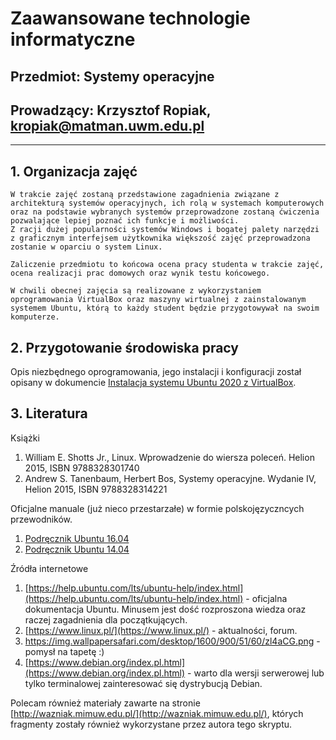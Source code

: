 # Zaawansowane technologie informatyczne
## Przedmiot: **Systemy operacyjne**
## Prowadzący: Krzysztof Ropiak, kropiak@matman.uwm.edu.pl
---


## 1. Organizacja zajęć

    W trakcie zajęć zostaną przedstawione zagadnienia związane z architekturą systemów operacyjnych, ich rolą w systemach komputerowych oraz na podstawie wybranych systemów przeprowadzone zostaną ćwiczenia pozwalające lepiej poznać ich funkcje i możliwości.
    Z racji dużej popularności systemów Windows i bogatej palety narzędzi z graficznym interfejsem użytkownika większość zajęć przeprowadzona zostanie w oparciu o system Linux.
    
    Zaliczenie przedmiotu to końcowa ocena pracy studenta w trakcie zajęć, ocena realizacji prac domowych oraz wynik testu końcowego.

    W chwili obecnej zajęcia są realizowane z wykorzystaniem oprogramowania VirtualBox oraz maszyny wirtualnej z zainstalowanym systemem Ubuntu, którą to każdy student będzie przygotowywał na swoim komputerze.


## 2. Przygotowanie środowiska pracy

Opis niezbędnego oprogramowania, jego instalacji i konfiguracji został opisany w dokumencie [Instalacja systemu Ubuntu 2020 z VirtualBox](Instalacja%20systemu%20Ubuntu%2020.04%20z%20VirtualBox.pdf).

## 3. Literatura

Książki

1. William E. Shotts Jr., Linux. Wprowadzenie do wiersza poleceń. Helion 2015, ISBN 9788328301740
2. Andrew S. Tanenbaum, Herbert Bos, Systemy operacyjne. Wydanie IV, Helion 2015, ISBN 9788328314221
   
Oficjalne manuale (już nieco przestarzałe) w formie polskojęzyczncych przewodników.

1. [Podręcznik Ubuntu 16.04](ubuntu_podręcznik.pdf)
2. [Podręcznik Ubuntu 14.04](Przewodnik_Ubuntu_14.04_LTS_Trusty_Tahr.pdf)

Źródła internetowe

1. [https://help.ubuntu.com/lts/ubuntu-help/index.html](https://help.ubuntu.com/lts/ubuntu-help/index.html) - oficjalna dokumentacja Ubuntu. Minusem jest dość rozproszona wiedza oraz raczej zagadnienia dla początkujących.
2. [https://www.linux.pl/](https://www.linux.pl/) - aktualności, forum.
3. https://img.wallpapersafari.com/desktop/1600/900/51/60/zl4aCG.png - pomysł na tapetę :)
4. [https://www.debian.org/index.pl.html](https://www.debian.org/index.pl.html) - warto dla wersji serwerowej lub tylko terminalowej zainteresować się dystrybucją Debian.

Polecam również materiały zawarte na stronie [http://wazniak.mimuw.edu.pl/](http://wazniak.mimuw.edu.pl/), których fragmenty zostały również wykorzystane przez autora tego skryptu.